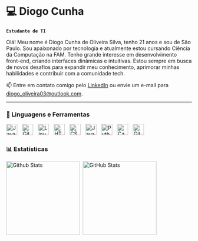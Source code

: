 # 💻 Diogo Cunha

**`Estudante de TI`**

Olá! Meu nome é Diogo Cunha de Oliveira Silva, tenho 21 anos e sou de São Paulo. Sou apaixonado por tecnologia e atualmente estou cursando Ciência da Computação na FAM. Tenho grande interesse em desenvolvimento front-end, criando interfaces dinâmicas e intuitivas. Estou sempre em busca de novos desafios para expandir meu conhecimento, aprimorar minhas habilidades e contribuir com a comunidade tech. 

📫 Entre em contato comigo pelo [LinkedIn](https://www.linkedin.com/in/diogo-cunha-274305212/) ou envie um e-mail para diogo_oliveira03@outlook.com.

---

### 🔧 Linguagens e Ferramentas

<img align="left" alt="Java" width="30px" style="padding-right:10px;" src="https://cdn.jsdelivr.net/gh/devicons/devicon/icons/java/java-original.svg"/>
<img align="left" alt="Git" width="30px" style="padding-right:10px;" src="https://cdn.jsdelivr.net/gh/devicons/devicon/icons/git/git-original.svg" />
<img align="left" alt="Linux" width="30px" style="padding-right:10px;" src="https://cdn.jsdelivr.net/gh/devicons/devicon/icons/linux/linux-original.svg" />
<img align="left" alt="HTML" width="30px" style="padding-right:10px;" src="https://cdn.jsdelivr.net/gh/devicons/devicon/icons/html5/html5-plain.svg" />
<img align="left" alt="CSS" width="30px" style="padding-right:10px;" src="https://cdn.jsdelivr.net/gh/devicons/devicon/icons/css3/css3-plain.svg" />
<img align="left" alt="JavaScript" width="30px" style="padding-right:10px;" src="https://cdn.jsdelivr.net/gh/devicons/devicon/icons/javascript/javascript-plain.svg" />
<img align="left" alt="Python" width="30px" style="padding-right:10px;" src="https://cdn.jsdelivr.net/gh/devicons/devicon/icons/python/python-plain.svg" />
<img align="left" alt="C++" width="30px" style="padding-right:10px;" src="https://cdn.jsdelivr.net/gh/devicons/devicon/icons/cplusplus/cplusplus-line.svg" />
<img align="left" alt="GitHub" width="30px" style="padding-right:10px;" src="https://cdn.jsdelivr.net/gh/devicons/devicon/icons/github/github-original.svg" />
<br />
<br />

### 📊 Estatísticas

<p>
    <img
        align="left"
        alt="Github Stats"
        height="200"
        style="padding-right: 5px;"
        src="https://github-readme-stats.vercel.app/api?username=xora-coffee&show_icons=true&theme=dark&include_all_commits=true&locale=pt-br" 
    />
    
<img
    align="left"
    alt="GitHub Stats"
    height="200"
    src="https://github-readme-stats.vercel.app/api/top-langs/?username=xora-coffee&theme=dark&layout=compact&custom_title=Tecnologias&langs_count=9"
/>
</p>

